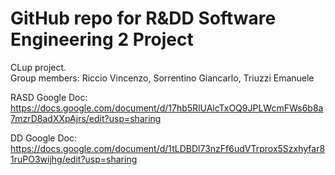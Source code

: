 # GitHub repo for R&DD Software Engineering 2 Project
CLup project.  
Group members: Riccio Vincenzo, Sorrentino Giancarlo, Triuzzi Emanuele

RASD Google Doc: https://docs.google.com/document/d/17hb5RlUAlcTxOQ9JPLWcmFWs6b8a7mzrD8adXXpAjrs/edit?usp=sharing

DD Google Doc: https://docs.google.com/document/d/1tLDBDl73nzFf6udVTrprox5Szxhyfar81ruPO3wijhg/edit?usp=sharing
